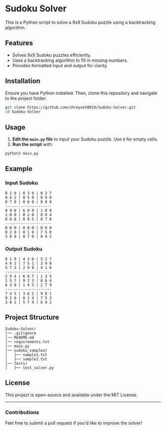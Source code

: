 # Sudoku Solver

This is a Python script to solve a 9x9 Sudoku puzzle using a backtracking algorithm.

## Features
- Solves 9x9 Sudoku puzzles efficiently.
- Uses a backtracking algorithm to fill in missing numbers.
- Provides formatted input and output for clarity.

## Installation
Ensure you have Python installed. Then, clone this repository and navigate to the project folder:

```sh
git clone https://github.com/shreyash0019/Sudoku-Solver.git
cd Sudoku-Solver
```

## Usage

1. **Edit the `main.py` file** to input your Sudoku puzzle. Use `0` for empty cells.
2. **Run the script** with:

```sh
python3 main.py
```

## Example
### **Input Sudoku**
```
8 1 0 | 0 3 0 | 0 2 7
0 6 2 | 0 5 0 | 0 9 0
0 7 0 | 0 0 0 | 0 0 0
---------------------
0 9 0 | 6 0 0 | 1 0 0
1 0 0 | 0 2 0 | 0 0 4
0 0 8 | 0 0 5 | 0 7 0
---------------------
0 0 0 | 0 0 0 | 0 8 0
0 2 0 | 0 1 0 | 7 5 0
3 8 0 | 0 7 0 | 0 4 2
```

### **Output Sudoku**
```
8 1 9 | 4 3 6 | 5 2 7
4 6 2 | 7 5 1 | 3 9 8
5 7 3 | 2 9 8 | 4 1 6
---------------------
2 9 4 | 6 8 7 | 1 3 5
1 5 7 | 9 2 3 | 8 6 4
6 3 8 | 1 4 5 | 2 7 9
---------------------
7 4 5 | 3 6 2 | 9 8 1
9 2 6 | 8 1 4 | 7 5 3
3 8 1 | 5 7 9 | 6 4 2
```

## Project Structure
```
Sudoku-Solver/
│── .gitignore
│── README.md
│── requirements.txt
│── main.py
│── sudoku_samples/
│   ├── sample1.txt
│   ├── sample2.txt
│── tests/
│   ├── test_solver.py
```

## License
This project is open-source and available under the MIT License.

---
### Contributions
Feel free to submit a pull request if you'd like to improve the solver!
